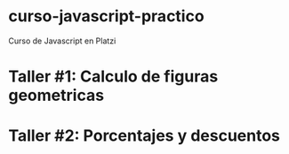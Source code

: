 # curso-javascript-practico
Curso de Javascript en Platzi

# Taller #1: Calculo de figuras geometricas
# Taller #2: Porcentajes y descuentos
